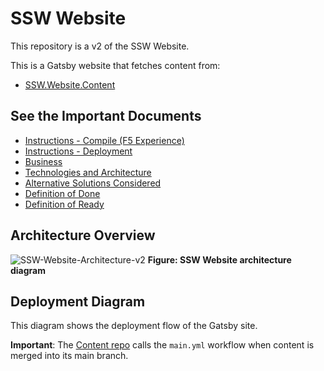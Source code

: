# SSW Website

This repository is a v2 of the SSW Website.

This is a Gatsby website that fetches content from:

- [SSW.Website.Content](https://github.com/SSWConsulting/SSW.Website.Content)

## See the Important Documents

- [Instructions - Compile (F5 Experience)](_docs/Instructions-Compile.md)
- [Instructions - Deployment](_docs/Instructions-Deployment.md)
- [Business](_docs/Business.md)
- [Technologies and Architecture](_docs/Technologies-and-Architecture.md)
- [Alternative Solutions Considered](_docs/Alternative-Solutions-Considered.md)
- [Definition of Done](_docs/Definition-of-Done.md)
- [Definition of Ready](_docs/Definition-of-Ready.md)

## Architecture Overview

![SSW-Website-Architecture-v2](https://raw.githubusercontent.com/SSWConsulting/SSW.Website/main/_docs/architechture-diagrams/SSW-Website-Architecture-v2.png)
**Figure: SSW Website architecture diagram**

## Deployment Diagram

This diagram shows the deployment flow of the Gatsby site.

**Important**: The [Content repo](https://github.com/SSWConsulting/SSW.Website.Content) calls the `main.yml` workflow when content is merged into its main branch.
